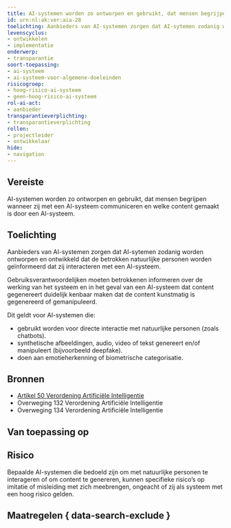 ```yaml
---
title: AI-systemen worden zo ontworpen en gebruikt, dat mensen begrijpen wanneer zij met een AI-systeem communiceren en welke content gemaakt is door een AI-systeem.
id: urn:nl:ak:ver:aia-28
toelichting: Aanbieders van AI-systemen zorgen dat AI-sytemen zodanig worden ontworpen en ontwikkeld dat de betrokken natuurlijke personen worden geïnformeerd dat zij interacteren met een AI-systeem. 
levenscyclus:
- ontwikkelen
- implementatie
onderwerp:
- transparantie
soort-toepassing:
- ai-systeem
- ai-systeem-voor-algemene-doeleinden
risicogroep:
- hoog-risico-ai-systeem
- geen-hoog-risico-ai-systeem
rol-ai-act:
- aanbieder
transparantieverplichting:
- transparantieverplichting
rollen:
- projectleider
- ontwikkelaar
hide:
- navigation
---
```


<!-- tags -->
## Vereiste
AI-systemen worden zo ontworpen en gebruikt, dat mensen begrijpen wanneer zij met een AI-systeem communiceren en welke content gemaakt is door een AI-systeem.

## Toelichting
Aanbieders van AI-systemen zorgen dat AI-sytemen zodanig worden ontworpen en ontwikkeld dat de betrokken natuurlijke personen worden geïnformeerd dat zij interacteren met een AI-systeem. 

Gebruiksverantwoordelijken moeten betrokkenen informeren over de werking van het systeem en in het geval van een AI-systeem dat content gegenereert duidelijk kenbaar maken dat de content kunstmatig is gegenereerd of gemanipuleerd.

Dit geldt voor AI-systemen die:

- gebruikt worden voor directe interactie met natuurlijke personen (zoals chatbots). 
- synthetische afbeeldingen, audio, video of tekst genereert en/of manipuleert (bijvoorbeeld deepfake).
- doen aan emotieherkenning of biometrische categorisatie.

## Bronnen

- [Artikel 50 Verordening Artificiële Intelligentie](https://eur-lex.europa.eu/legal-content/NL/TXT/HTML/?uri=OJ:L_202401689#d1e5426-1-1)
- Overweging 132 Verordening Artificiële Intelligentie
- Overweging 134 Verordening Artificiële Intelligentie

## Van toepassing op 
<!-- tags-ai-act -->

## Risico
Bepaalde AI-systemen die bedoeld zijn om met natuurlijke personen te interageren of om content te genereren, kunnen specifieke risico’s op imitatie of misleiding met zich meebrengen, ongeacht of zij als systeem met een hoog risico gelden. 

## Maatregelen { data-search-exclude }

<!-- list_maatregelen vereiste/aia-28-transparantieverplichtingen no-search no-onderwerp no-rol no-levenscyclus -->

